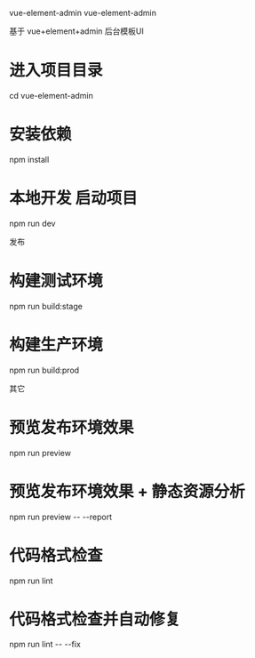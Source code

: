 vue-element-admin
vue-element-admin

基于 vue+element+admin 后台模板UI




# 进入项目目录
cd vue-element-admin

# 安装依赖
npm install

# 本地开发 启动项目
npm run dev

发布

# 构建测试环境
npm run build:stage

# 构建生产环境
npm run build:prod



其它
# 预览发布环境效果
npm run preview

# 预览发布环境效果 + 静态资源分析
npm run preview -- --report

# 代码格式检查
npm run lint

# 代码格式检查并自动修复
npm run lint -- --fix